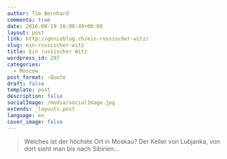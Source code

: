 ```yaml
---
author: Tim Bernhard
comments: true
date: 2016-08-19 16:00:49+00:00
layout: post
link: http://genieblog.ch/ein-russischer-witz/
slug: ein-russischer-witz
title: Ein russischer Witz
wordpress_id: 297
categories:
  - Moscow
post_format: -Quote
draft: false
template: post
description: false
socialImage: /media/socialImage.jpg
extends: _layouts.post
language: en
cover_image: false
---
```


<blockquote>Welches ist der höchste Ort in Moskau? Der Keller von Lubjanka, von dort sieht man bis nach Sibirien...</blockquote>
